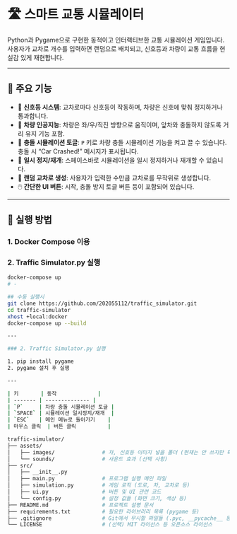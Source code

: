 # 🛣️ 스마트 교통 시뮬레이터

Python과 Pygame으로 구현한 동적이고 인터랙티브한 교통 시뮬레이션 게임입니다.  
사용자가 교차로 개수를 입력하면 랜덤으로 배치되고, 신호등과 차량이 교통 흐름을 현실감 있게 재현합니다.

---

## 📌 주요 기능

- 🚦 **신호등 시스템**: 교차로마다 신호등이 작동하며, 차량은 신호에 맞춰 정지하거나 통과합니다.  
- 🚗 **차량 인공지능**: 차량은 좌/우/직진 방향으로 움직이며, 앞차와 충돌하지 않도록 거리 유지 기능 포함.  
- 🔁 **충돌 시뮬레이션 토글**: `P` 키로 차량 충돌 시뮬레이션 기능을 켜고 끌 수 있습니다. 충돌 시 “Car Crashed!” 메시지가 표시됩니다.  
- 🛑 **일시 정지/재개**: 스페이스바로 시뮬레이션을 일시 정지하거나 재개할 수 있습니다.  
- 📍 **랜덤 교차로 생성**: 사용자가 입력한 수만큼 교차로를 무작위로 생성합니다.  
- 🖱️ **간단한 UI 버튼**: 시작, 충돌 방지 토글 버튼 등이 포함되어 있습니다.  


---

## 🚀 실행 방법


### 1. Docker Compose 이용
### 2. Traffic Simulator.py 실행

```bash
docker-compose up
# -

## 수동 실행시
git clone https://github.com/202055112/traffic_simulator.git
cd traffic-simulator
xhost +local:docker
docker-compose up --build

---

### 2. Traffic Simulator.py 실행

1. pip install pygame
2. pygame 설치 후 실행

---

| 키       | 동작             |
| ------- | -------------- |
| `P`     | 차량 충돌 시뮬레이션 토글 |
| `SPACE` | 시뮬레이션 일시정지/재개  |
| `ESC`   | 메인 메뉴로 돌아가기    |
| 마우스 클릭  | 버튼 클릭          |

traffic-simulator/
├── assets/
│   ├── images/               # 차, 신호등 이미지 넣을 폴더 (현재는 안 쓰지만 확장 대비)
│   └── sounds/               # 사운드 효과 (선택 사항)
├── src/
│   ├── __init__.py
│   ├── main.py               # 프로그램 실행 메인 파일
│   ├── simulation.py         # 게임 로직 (도로, 차, 교차로 등)
│   ├── ui.py                 # 버튼 및 UI 관련 코드
│   └── config.py             # 설정 값들 (화면 크기, 색상 등)
├── README.md                 # 프로젝트 설명 문서
├── requirements.txt          # 필요한 라이브러리 목록 (pygame 등)
├── .gitignore                # Git에서 무시할 파일들 (.pyc, __pycache__ 등)
└── LICENSE                   # (선택) MIT 라이선스 등 오픈소스 라이선스



